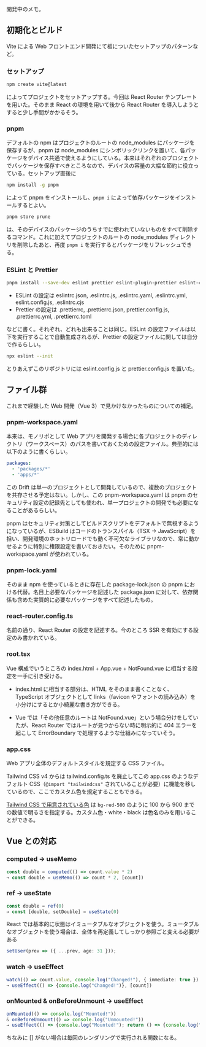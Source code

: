開発中のメモ。

## 初期化とビルド

Vite による Web フロントエンド開発にて板についたセットアップのパターンなど。

### セットアップ

```sh
npm create vite@latest
```

によってプロジェクトをセットアップする。今回は React Router テンプレートを用いた。そのまま React の環境を用いて後から React Router を導入しようとすると少し手間がかかるそう。

### pnpm

デフォルトの npm はプロジェクトのルートの node_modules にパッケージを保存するが、pnpm は node_modules にシンボリックリンクを置いて、各パッケージをデバイス共通で使えるようにしている。本来はそれぞれのプロジェクトでパッケージを保存すべきところなので、デバイスの容量の大幅な節約に役立っている。セットアップ直後に

```sh
npm install -g pnpm
```

によって pnpm をインストールし、`pnpm i` によって依存パッケージをインストールするとよい。

```sh
pnpm store prune
```

は、そのデバイスのパッケージのうちすでに使われていないものをすべて削除するコマンド。これに加えてプロジェクトのルートの node_modules ディレクトリを削除したあと、再度 `pnpm i` を実行するとパッケージをリフレッシュできる。

### ESLint と Prettier

```sh
pnpm install --save-dev eslint prettier eslint-plugin-prettier eslint-config-prettier
```

- ESLint の設定は eslintrc.json, .eslintrc.js, .eslintrc.yaml, .eslintrc.yml, eslint.config.js, .eslintrc.cjs
- Prettier の設定は .prettierrc, .prettierrc.json, prettier.config.js, .prettierrc.yml, .prettierrc.toml

などに書く。それぞれ、どれも出来ることは同じ。ESLint の設定ファイルは以下を実行することで自動生成されるが、Prettier の設定ファイルに関しては自分で作るらしい。

```sh
npx eslint --init
```

とりあえずこのリポジトリには eslint.config.js と prettier.config.js を置いた。

## ファイル群

これまで経験した Web 開発（Vue 3）で見かけなかったものについての補足。

### pnpm-workspace.yaml

本来は、モノリポとして Web アプリを開発する場合に各プロジェクトのディレクトリ（ワークスペース）のパスを書いておくための設定ファイル。典型的には以下のように書くらしい。

```yaml
packages:
  - 'packages/*'
  - 'apps/*'
```

この Drift は単一のプロジェクトとして開発しているので、複数のプロジェクトを共存させる予定はない。しかし、この pnpm-workspace.yaml は pnpm のセキュリティ設定の記録先としても使われ、単一プロジェクトの開発でも必要になることがあるらしい。

pnpm はセキュリティ対策としてビルドスクリプトをデフォルトで無視するようになっているが、ESBuild はコードのトランスパイル（TSX → JavaScript）を担い、開発環境のホットリロードでも動く不可欠なライブラリなので、常に動かせるように特別に権限設定を書いておきたい。そのために pnpm-workspace.yaml が使われている。

### pnpm-lock.yaml

そのまま npm を使っているときに存在した package-lock.json の pnpm における代替。名目上必要なパッケージを記述した package.json に対して、依存関係も含めた実質的に必要なパッケージをすべて記述したもの。

### react-router.config.ts

名前の通り、React Router の設定を記述する。今のところ SSR を有効にする設定のみ書かれている。

### root.tsx

Vue 構成でいうところの index.html + App.vue + NotFound.vue に相当する設定を一手に引き受ける。

- index.html に相当する部分は、HTML をそのまま書くことなく、TypeScript オブジェクトとして links（favicon やフォントの読み込み）を小分けにするとか小綺麗な書き方ができる。

- Vue では「その他任意のルートは NotFound.vue」という場合分けをしていたが、React Router ではルートが見つからない時に明示的に 404 エラーを起こして ErrorBoundary で処理するような仕組みになっていそう。

### app.css

Web アプリ全体のデフォルトスタイルを規定する CSS ファイル。

Tailwind CSS v4 からは tailwind.config.ts を廃止してこの app.css のようなデフォルト CSS（`@import "tailwindcss"` されていることが必要）に機能を移しているので、ここでカスタム色を規定することもできる。

[Tailwind CSS で用意されている色](https://tailwindcss.com/docs/colors) は `bg-red-500` のように 100 から 900 までの数値で明るさを指定する。カスタム色・white・black は色名のみを用いることができる。

## Vue との対応

### computed → useMemo

```ts
const double = computed(() => count.value * 2)
→ const double = useMemo(() => count * 2, [count])
```

### ref → useState

```ts
const double = ref(0)
→ const [double, setDouble] = useState(0)
```

React では基本的に状態はイミュータブルなオブジェクトを使う。ミュータブルなオブジェクトを使う場合は、全体を再定義してしっかり参照ごと変える必要がある

```ts
setUser(prev => ({ ...prev, age: 31 }));
```

### watch → useEffect

```ts
watch(() => count.value, console.log("Changed!"), { immediate: true })
→ useEffect(() => {console.log("Changed!")}, [count])
```

### onMounted & onBeforeUnmount → useEffect

```ts
onMounted(() => console.log("Mounted!"))
& onBeforeUnmount(() => console.log("Unmounted!"))
→ useEffect(() => {console.log("Mounted!"); return () => {console.log("Unmounted!")}}, [])
```
ちなみに [] がない場合は毎回のレンダリングで実行される関数になる。